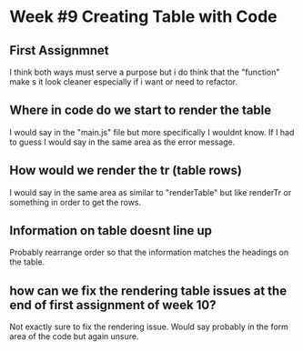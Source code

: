 # Week #9 Creating Table with Code

## First Assignmnet

I think both ways must serve a purpose but i do think that the "function" make s it look cleaner especially if i want or need to refactor.

## Where in code do we start to render the table

I would say in the "main.js" file but more specifically I wouldnt know. If I had to guess I would say in the same area as the error message.

## How would we render the tr (table rows)

I would say in the same area as similar to "renderTable" but like renderTr or something in order to get the rows.

## Information on table doesnt line up

Probably rearrange order so that the information matches the headings on the table.

## how can we fix the rendering table issues at the end of first assignment of week 10?

Not exactly sure to fix the rendering issue. Would say probably in the form area of the code but again unsure. 